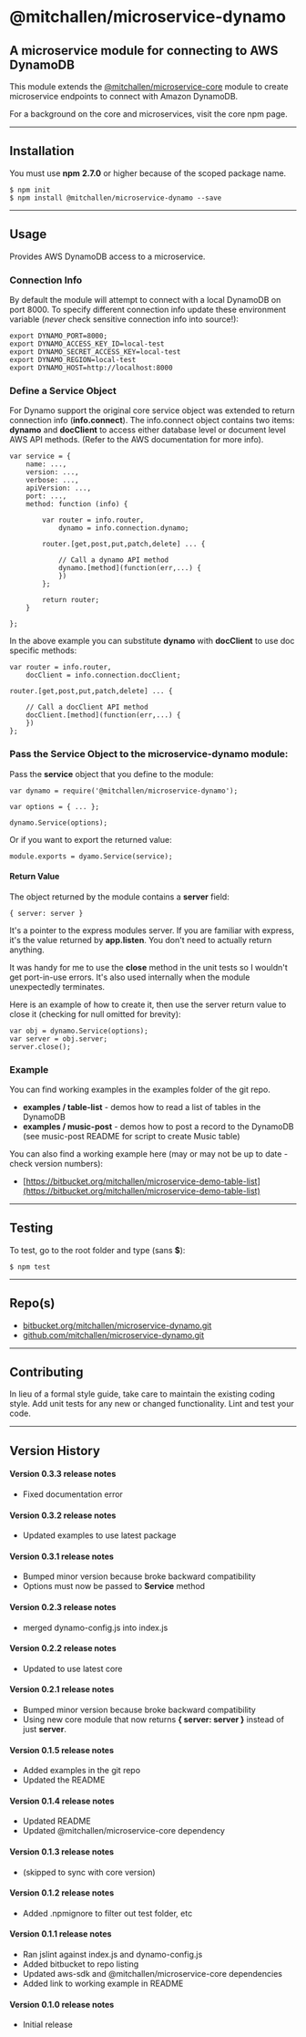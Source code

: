 @mitchallen/microservice-dynamo
===============================

A microservice module for connecting to AWS DynamoDB
----------------------------------------------------
This module extends the [@mitchallen/microservice-core](https://www.npmjs.com/package/@mitchallen/microservice-core) module to create microservice endpoints to connect with Amazon DynamoDB.

For a background on the core and microservices, visit the core npm page.

* * *

## Installation

You must use __npm__ __2.7.0__ or higher because of the scoped package name.

    $ npm init
    $ npm install @mitchallen/microservice-dynamo --save
  
* * *

## Usage

Provides AWS DynamoDB access to a microservice.

### Connection Info

By default the module will attempt to connect with a local DynamoDB on port 8000. To specify different connection info update these environment variable (*never* check sensitive connection info into source!):

    export DYNAMO_PORT=8000;
    export DYNAMO_ACCESS_KEY_ID=local-test
    export DYNAMO_SECRET_ACCESS_KEY=local-test
    export DYNAMO_REGION=local-test
    export DYNAMO_HOST=http://localhost:8000

### Define a Service Object

For Dynamo support the original core service object was extended to return connection info (__info.connect__).  The info.connect object contains two items: __dynamo__ and __docClient__ to access either database level or document level AWS API methods. (Refer to the AWS documentation for more info).

    var service = {
    	name: ...,
    	version: ...,
    	verbose: ...,
    	apiVersion: ...,
    	port: ...,
    	method: function (info) {
    	
    		var router = info.router,
                dynamo = info.connection.dynamo;
    		
    		router.[get,post,put,patch,delete] ... { 
    		   
				// Call a dynamo API method
				dynamo.[method](function(err,...) {
				})
    		};
    		
			return router;
    	}

    };
    
In the above example you can substitute __dynamo__ with __docClient__ to use doc specific methods:

    var router = info.router,
        docClient = info.connection.docClient;
    		
    router.[get,post,put,patch,delete] ... { 
    		   
		// Call a docClient API method
		docClient.[method](function(err,...) {
		})
    };
    
### Pass the Service Object to the microservice-dynamo module:

Pass the __service__ object that you define to the module:

    var dynamo = require('@mitchallen/microservice-dynamo');
    
    var options = { ... }; 
    
    dynamo.Service(options);
    
Or if you want to export the returned value:

    module.exports = dyamo.Service(service);
    
#### Return Value
The object returned by the module contains a __server__ field:

    { server: server }

It's a pointer to the express modules server. If you are familiar with express, it's the value returned by __app.listen__. You don't need to actually return anything. 

It was handy for me to use the __close__ method in the unit tests so I wouldn't get port-in-use errors. It's also used internally when the module unexpectedly terminates.

Here is an example of how to create it, then use the server return value to close it (checking for null omitted for brevity):

    var obj = dynamo.Service(options);
    var server = obj.server;
    server.close();

### Example

You can find working examples in the examples folder of the git repo.

* __examples / table-list__ - demos how to read a list of tables in the DynamoDB
* __examples / music-post__ - demos how to post a record to the DynamoDB (see music-post README for script to create Music table)

You can also find a working example here (may or may not be up to date - check version numbers):

* [https://bitbucket.org/mitchallen/microservice-demo-table-list](https://bitbucket.org/mitchallen/microservice-demo-table-list)

* * *

## Testing

To test, go to the root folder and type (sans __$__):

    $ npm test
   
* * *
 
## Repo(s)

* [bitbucket.org/mitchallen/microservice-dynamo.git](https://bitbucket.org/mitchallen/microservice-dynamo.git)
* [github.com/mitchallen/microservice-dynamo.git](https://github.com/mitchallen/microservice-dynamo.git)

* * *

## Contributing

In lieu of a formal style guide, take care to maintain the existing coding style.
Add unit tests for any new or changed functionality. Lint and test your code.

* * *

## Version History

#### Version 0.3.3 release notes

* Fixed documentation error

#### Version 0.3.2 release notes

* Updated examples to use latest package

#### Version 0.3.1 release notes

* Bumped minor version because broke backward compatibility
* Options must now be passed to __Service__ method

#### Version 0.2.3 release notes

* merged dynamo-config.js into index.js

#### Version 0.2.2 release notes

* Updated to use latest core

#### Version 0.2.1 release notes

* Bumped minor version because broke backward compatibility
* Using new core module that now returns __{ server: server }__ instead of just __server__.

#### Version 0.1.5 release notes

* Added examples in the git repo
* Updated the README

#### Version 0.1.4 release notes

* Updated README
* Updated @mitchallen/microservice-core dependency

#### Version 0.1.3 release notes

* (skipped to sync with core version)

#### Version 0.1.2 release notes

* Added .npmignore to filter out test folder, etc

#### Version 0.1.1 release notes

* Ran jslint against index.js and dynamo-config.js
* Added bitbucket to repo listing
* Updated aws-sdk and @mitchallen/microservice-core dependencies
* Added link to working example in README

#### Version 0.1.0 release notes

* Initial release
